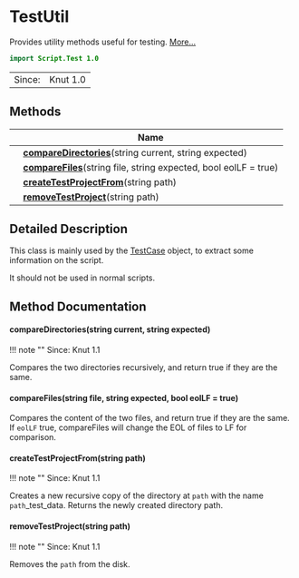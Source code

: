 # TestUtil

Provides utility methods useful for testing. [More...](#detailed-description)

```qml
import Script.Test 1.0
```

<table>
<tr><td>Since:</td><td>Knut 1.0</td></tr>
</table>

## Methods

| | Name |
|-|-|
||**[compareDirectories](#compareDirectories)**(string current, string expected)|
||**[compareFiles](#compareFiles)**(string file, string expected, bool eolLF = true)|
||**[createTestProjectFrom](#createTestProjectFrom)**(string path)|
||**[removeTestProject](#removeTestProject)**(string path)|

## Detailed Description

This class is mainly used by the [TestCase](testcase.md) object, to extract some information on the script.

It should not be used in normal scripts.

## Method Documentation

#### <a name="compareDirectories"></a>**compareDirectories**(string current, string expected)

!!! note ""
    Since: Knut 1.1

Compares the two directories recursively, and return true if they are the same.

#### <a name="compareFiles"></a>**compareFiles**(string file, string expected, bool eolLF = true)

Compares the content of the two files, and return true if they are the same.
If `eolLF` true, compareFiles will change the EOL of files to LF for comparison.

#### <a name="createTestProjectFrom"></a>**createTestProjectFrom**(string path)

!!! note ""
    Since: Knut 1.1

Creates a new recursive copy of the directory at `path` with the name `path`_test_data.
Returns the newly created directory path.

#### <a name="removeTestProject"></a>**removeTestProject**(string path)

!!! note ""
    Since: Knut 1.1

Removes the `path` from the disk.
